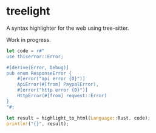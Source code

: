 # treelight
A syntax highlighter for the web using tree-sitter.

Work in progress.

```rust
let code = r#"
use thiserror::Error;

#[derive(Error, Debug)]
pub enum ResponseError {
    #[error("api error {0}")]
    ApiError(#[from] PaypalError),
    #[error("http error {0}")]
    HttpError(#[from] reqwest::Error)
}
"#;

let result = highlight_to_html(Language::Rust, code);
println!("{}", result);
```
